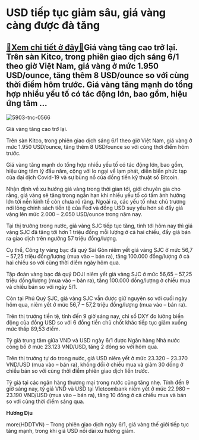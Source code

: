 USD tiếp tục giảm sâu, giá vàng càng được đà tăng
=================================================

[:gift:Xem chi tiết ở đây:gift:](https://hddtvn.com/usd-tiep-tuc-giam-sau-gia-vang-cang-duoc-da-tang/)Giá vàng tăng cao trở lại. Trên sàn Kitco, trong phiên giao dịch sáng 6/1 theo giờ Việt Nam, giá vàng ở mức 1.950 USD/ounce, tăng thêm 8 USD/ounce so với cùng thời điểm hôm trước. Giá vàng tăng mạnh do tổng hợp nhiều yếu tố có tác động lớn, bao gồm, hiệu ứng tâm …
------------------------------------------------------------------------------------------------------------------------------------------------------------------------------------------------------------------------------------------------------------------------





![5903-tnc-0566](https://hddtvn.com/wp-content/uploads/2021/01/5903_TNC_0566-1.jpg "Giá vàng tăng cao trở lại.")


Giá vàng tăng cao trở lại.



Trên sàn Kitco, trong phiên giao dịch sáng 6/1 theo giờ Việt Nam, giá vàng ở mức 1.950 USD/ounce, tăng thêm 8 USD/ounce so với cùng thời điểm hôm trước.


Giá vàng tăng mạnh do tổng hợp nhiều yếu tố có tác động lớn, bao gồm, hiệu ứng tâm lý đầu năm, cộng với lo ngại về lạm phát, diễn biến phức tạp của đại dịch Covid-19 và sự bùng nổ của đồng tiền kỹ thuật số Bitcoin.


Nhận định về xu hướng giá vàng trong thời gian tới, giới chuyên gia cho rằng, giá vàng sẽ tăng trong ngắn hạn khi nhiều yếu tố có tầm ảnh hưởng lớn tới nền kinh tế còn chưa rõ ràng. Ngoài ra, các yếu tố như: chủ trương nới lỏng chính sách tiền tệ của Fed và đồng USD suy yếu hơn sẽ đẩy giá vàng lên mức 2.000 – 2.050 USD/ounce trong năm nay.


Tại thị trường trong nước, giá vàng SJC tiếp tục tăng, tính tới hôm nay thì giá vàng SJC đã tăng tới hơn 1 triệu đồng mỗi lượng ở cả hai chiều, đẩy giá bán ra giao dịch trên ngưỡng 57 triệu đồng/lượng.


Cụ thể, Công ty vàng bạc đá quý Sài Gòn niêm yết giá vàng SJC ở mức 56,7 – 57,25 triệu đồng/lượng (mua vào – bán ra), tăng 100.000 đồng/lượng ở cả hai chiều so với cùng thời điểm ngày hôm qua.


Tập đoàn vàng bạc đá quý DOJI niêm yết giá vàng SJC ở mức 56,65 – 57,25 triệu đồng/lượng (mua vào – bán ra), tăng 100.000 đồng/lượng ở chiều mua và chiều bán so với ngày 5/1.


Còn tại Phú Quý SJC, giá vàng SJC vẫn được giữ nguyên so với cuối ngày hôm qua, niêm yết ở mức 56,7 – 57,2 triệu đồng/lượng (mua vào – bán ra).


Trên thị trường tiền tệ, tính đến 9 giờ sáng nay, chỉ số DXY đo lường biến động của đồng USD so với 6 đồng tiền chủ chốt khác tiếp tục giảm xuống mức thấp 89,53 điểm.


Tỷ giá trung tâm giữa VND và USD ngày 6/1 được Ngân hàng Nhà nước công bố ở mức 23.123 VND/USD, tăng 2 đồng so với hôm qua.


Trên thị trường tự do trong nước, giá USD niêm yết ở mức 23.320 – 23.370 VND/USD (mua vào – bán ra), không đổi ở chiều mua và giảm 30 đồng ở chiều bán so với cùng thời điểm phiên giao dịch liền trước.


Tỷ giá tại các ngân hàng thương mại trong nước cũng tăng nhẹ. Tính đến 9 giờ sáng nay, tỷ giá VND và USD tại Vietcombank niêm yết ở mức 22.980 – 23.190 VND/USD (mua vào – bán ra), tăng 10 đồng ở cả chiều mua và bán so với cùng thời điểm sáng qua.




**Hương Dịu**



more(HDDTVN) – Trong phiên giao dịch ngày 6/1, giá vàng thế giới tiếp tục tăng mạnh, trong khi giá USD nối dài xu hướng giảm.

